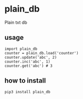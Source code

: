 # plain_db

Plain txt db

## usage

```
import plain_db
counter = plain_db.load('counter')
counter.update('abc', 2)
counter.inc('abc', 1)
counter.get('abc') # 3
```

## how to install

`pip3 install plain_db`